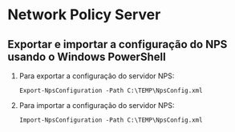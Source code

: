 # Network Policy Server

## Exportar e importar a configuração do NPS usando o Windows PowerShell

1. Para exportar a configuração do servidor NPS:

    ```Export-NpsConfiguration -Path C:\TEMP\NpsConfig.xml```

2. Para importar a configuração do servidor NPS:

    ```Import-NpsConfiguration -Path C:\TEMP\NpsConfig.xml```
